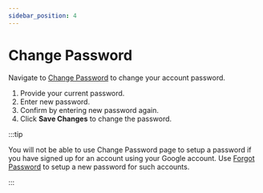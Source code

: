 ```yaml
---
sidebar_position: 4
---
```


# Change Password

Navigate to [Change Password](https://app.devraven.io/app/changepwd) to change your account password.

1. Provide your current password.
2. Enter new password.
3. Confirm by entering new password again.
4. Click **Save Changes** to change the password.

:::tip

You will not be able to use Change Password page to setup a password if you have signed up for an account using your Google account. Use [Forgot Password](https://app.devraven.io/requestResetPassword) to setup a new password for such accounts.

:::
